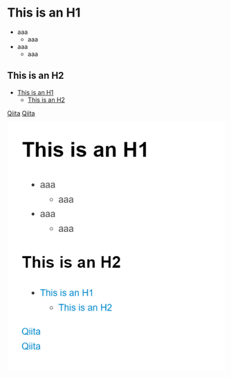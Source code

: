 # This is an H1

- aaa
  - aaa
- aaa
  - aaa

## This is an H2

- [This is an H1](#this-is-an-h1)
  - [This is an H2](#this-is-an-h2)

[Qiita](https://qiita.com/oreo/items/82183bfbaac69971917f)
[Qiita](http://qiita.com "Qiita")

![](img/demo_2024-06-04-13-11-43.png)